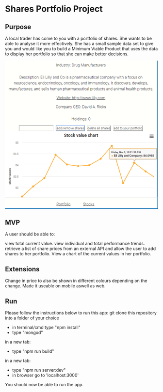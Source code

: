 # Shares Portfolio Project

## Purpose

A local trader has come to you with a portfolio of shares. She wants to be able to analyse it more effectively. She has a small sample data set to give you and would like you to build a Minimum Viable Product that uses the data to display her portfolio so that she can make better decisions.

![](shares_portfolio.png)
     
## MVP
A user should be able to:

view total current value.
view individual and total performance trends.
retrieve a list of share prices from an external API and allow the user to add shares to her portfolio.
View a chart of the current values in her portfolio.

## Extensions
Change in price to also be shown in different colours depending on the change.
Made it useable on mobile aswell as web.

## Run
Please follow the instructions below to run this app:
git clone this repository into a folder of your choice

- in terminal/cmd type "npm install"
- type "mongod"

in a new tab:

- type "npm run build"

in a new tab:

- type "npm run server:dev"
- in browser go to 'localhost:3000'

You should now be able to run the app.
